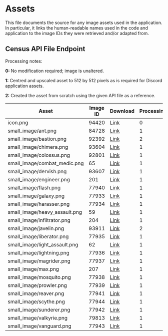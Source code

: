 # Assets

This file documents the source for any image assets used in the application. In particular, it links the human-readable names used in the code and application to the image IDs they were retrieved and/or adapted from.

## Census API File Endpoint

Processing notes:

**0:** No modification required; image is unaltered.

**1:** Centred and upscaled asset to 512 by 512 pixels as is required for Discord application assets.

**2:** Created the asset from scratch using the given API file as a reference.

| Asset                         | Image ID | Download                                                                   |  Processing  |
|-------------------------------|----------|----------------------------------------------------------------------------|--------------|
| icon.png                      |    94420 | [Link](https://census.daybreakgames.com/files/ps2/images/static/94420.png) |       0      |
| small_image/ant.png           |    84728 | [Link](https://census.daybreakgames.com/files/ps2/images/static/84728.png) |       1      |
| small_image/bastion.png       |    92392 | [Link](https://census.daybreakgames.com/files/ps2/images/static/92392.png) |       2      |
| small_image/chimera.png       |    93604 | [Link](https://census.daybreakgames.com/files/ps2/images/static/93604.png) |       1      |
| small_image/colossus.png      |    92801 | [Link](https://census.daybreakgames.com/files/ps2/images/static/92801.png) |       1      |
| small_image/combat_medic.png  |       65 | [Link](https://census.daybreakgames.com/files/ps2/images/static/65.png)    |       1      |
| small_image/dervish.png       |    93607 | [Link](https://census.daybreakgames.com/files/ps2/images/static/93607.png) |       1      |
| small_image/engineer.png      |      201 | [Link](https://census.daybreakgames.com/files/ps2/images/static/201.png)   |       1      |
| small_image/flash.png         |    77940 | [Link](https://census.daybreakgames.com/files/ps2/images/static/77940.png) |       1      |
| small_image/galaxy.png        |    77933 | [Link](https://census.daybreakgames.com/files/ps2/images/static/77933.png) |       1      |
| small_image/harasser.png      |    77934 | [Link](https://census.daybreakgames.com/files/ps2/images/static/77934.png) |       1      |
| small_image/heavy_assault.png |       59 | [Link](https://census.daybreakgames.com/files/ps2/images/static/59.png)    |       1      |
| small_image/infiltrator.png   |      204 | [Link](https://census.daybreakgames.com/files/ps2/images/static/204.png)   |       1      |
| small_image/javelin.png       |    93911 | [Link](https://census.daybreakgames.com/files/ps2/images/static/93911.png) |       2      |
| small_image/liberator.png     |    77935 | [Link](https://census.daybreakgames.com/files/ps2/images/static/77935.png) |       1      |
| small_image/light_assault.png |       62 | [Link](https://census.daybreakgames.com/files/ps2/images/static/62.png)    |       1      |
| small_image/lightning.png     |    77936 | [Link](https://census.daybreakgames.com/files/ps2/images/static/77936.png) |       1      |
| small_image/magrider.png      |    77937 | [Link](https://census.daybreakgames.com/files/ps2/images/static/77937.png) |       1      |
| small_image/max.png           |      207 | [Link](https://census.daybreakgames.com/files/ps2/images/static/207.png)   |       1      |
| small_image/mosquito.png      |    77938 | [Link](https://census.daybreakgames.com/files/ps2/images/static/77938.png) |       1      |
| small_image/prowler.png       |    77939 | [Link](https://census.daybreakgames.com/files/ps2/images/static/77939.png) |       1      |
| small_image/reaver.png        |    77941 | [Link](https://census.daybreakgames.com/files/ps2/images/static/77941.png) |       1      |
| small_image/scythe.png        |    77944 | [Link](https://census.daybreakgames.com/files/ps2/images/static/77944.png) |       1      |
| small_image/sunderer.png      |    77942 | [Link](https://census.daybreakgames.com/files/ps2/images/static/77942.png) |       1      |
| small_image/valkyrie.png      |    79813 | [Link](https://census.daybreakgames.com/files/ps2/images/static/79813.png) |       1      |
| small_image/vanguard.png      |    77943 | [Link](https://census.daybreakgames.com/files/ps2/images/static/77943.png) |       1      |
